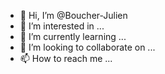 - 👋 Hi, I’m @Boucher-Julien
- 👀 I’m interested in ...
- 🌱 I’m currently learning ...
- 💞️ I’m looking to collaborate on ...
- 📫 How to reach me ...

<!---
Boucher-Julien/Boucher-Julien is a ✨ special ✨ repository because its `README.md` (this file) appears on your GitHub profile.
You can click the Preview link to take a look at your changes.
--->
